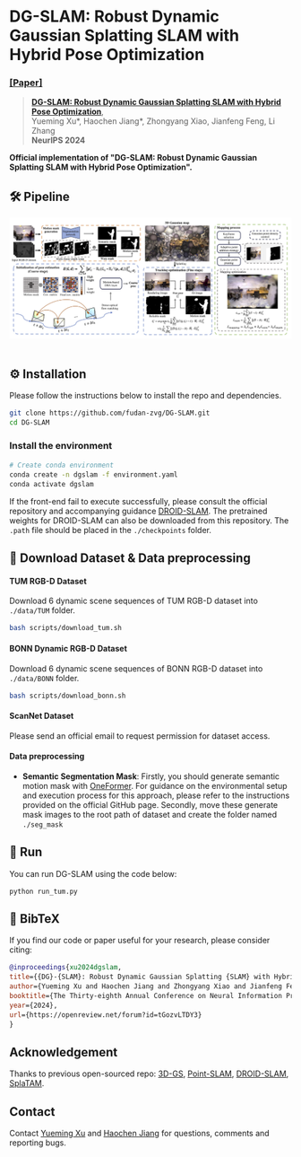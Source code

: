 # DG-SLAM: Robust Dynamic Gaussian Splatting SLAM with Hybrid Pose Optimization
### [[Paper]](https://arxiv.org/abs/2411.08373) 

> [**DG-SLAM: Robust Dynamic Gaussian Splatting SLAM with Hybrid Pose Optimization**](https://arxiv.org/abs/2411.08373),            
> Yueming Xu*, Haochen Jiang*, Zhongyang Xiao, Jianfeng Feng, Li Zhang  
> **NeurIPS 2024**

**Official implementation of "DG-SLAM: Robust Dynamic Gaussian Splatting SLAM with Hybrid Pose Optimization".** 

## 🛠️ Pipeline
<div align="center">
  <img src="assets/pipeline.jpg"/>
</div><br/>

## ⚙️ Installation

Please follow the instructions below to install the repo and dependencies.

```bash
git clone https://github.com/fudan-zvg/DG-SLAM.git
cd DG-SLAM
```

### Install the environment

```bash
# Create conda environment
conda create -n dgslam -f environment.yaml
conda activate dgslam
```

If the front-end fail to execute successfully, please consult the official repository and accompanying guidance [DROID-SLAM](https://github.com/princeton-vl/DROID-SLAM.git). The pretrained weights for DROID-SLAM can also be downloaded from this repository. The `.path` file should be placed in the `./checkpoints` folder.


## 📂 Download Dataset & Data preprocessing

#### TUM RGB-D Dataset
Download 6 dynamic scene sequences of TUM RGB-D dataset into `./data/TUM` folder.

```bash
bash scripts/download_tum.sh 
```

#### BONN Dynamic RGB-D Dataset
Download 6 dynamic scene sequences of BONN RGB-D dataset into `./data/BONN` folder.

```bash
bash scripts/download_bonn.sh 
```

#### ScanNet Dataset
Please send an official email to request permission for dataset access.

#### Data preprocessing
- **Semantic Segmentation Mask**: Firstly, you should generate semantic motion mask with [OneFormer](https://github.com/SHI-Labs/OneFormer). For guidance on the environmental setup and execution process for this approach, please refer to the instructions provided on the official GitHub page. Secondly, move these generate mask images to the root path of dataset and create the folder named `./seg_mask`  


## 🔄 Run
You can run DG-SLAM using the code below:

```
python run_tum.py
```

## 📜 BibTeX
If you find our code or paper useful for your research, please consider citing:
```bibtex
@inproceedings{xu2024dgslam,
title={{DG}-{SLAM}: Robust Dynamic Gaussian Splatting {SLAM} with Hybrid Pose Optimization},
author={Yueming Xu and Haochen Jiang and Zhongyang Xiao and Jianfeng Feng and Li Zhang},
booktitle={The Thirty-eighth Annual Conference on Neural Information Processing Systems},
year={2024},
url={https://openreview.net/forum?id=tGozvLTDY3}
}
```

## Acknowledgement
Thanks to previous open-sourced repo: [3D-GS](https://github.com/graphdeco-inria/gaussian-splatting), [Point-SLAM](https://github.com/eriksandstroem/Point-SLAM), [DROID-SLAM](https://github.com/princeton-vl/DROID-SLAM), [SplaTAM](https://github.com/spla-tam/SplaTAM).

## Contact
Contact [Yueming Xu](xuyueming21@m.fudan.edu.cn) and [Haochen Jiang](jianghc1995@gmail.com) for questions, comments and reporting bugs.
